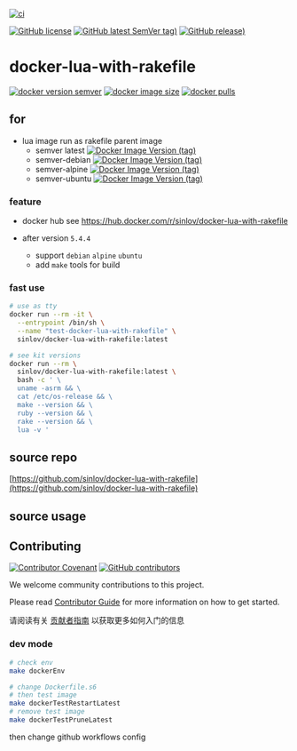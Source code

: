 
[![ci](https://github.com/sinlov/docker-lua-with-rakefile/actions/workflows/ci.yml/badge.svg)](https://github.com/sinlov/docker-lua-with-rakefile/actions/workflows/ci.yml)

[![GitHub license](https://img.shields.io/github/license/sinlov/docker-lua-with-rakefile)](https://github.com/sinlov/docker-lua-with-rakefile)
[![GitHub latest SemVer tag)](https://img.shields.io/github/v/tag/sinlov/docker-lua-with-rakefile)](https://github.com/sinlov/docker-lua-with-rakefile/tags)
[![GitHub release)](https://img.shields.io/github/v/release/sinlov/docker-lua-with-rakefile)](https://github.com/sinlov/docker-lua-with-rakefile/releases)

# docker-lua-with-rakefile

[![docker version semver](https://img.shields.io/docker/v/sinlov/docker-lua-with-rakefile?sort=semver)](https://hub.docker.com/r/sinlov/docker-lua-with-rakefile)
[![docker image size](https://img.shields.io/docker/image-size/sinlov/docker-lua-with-rakefile)](https://hub.docker.com/r/sinlov/docker-lua-with-rakefile)
[![docker pulls](https://img.shields.io/docker/pulls/sinlov/docker-lua-with-rakefile)](https://hub.docker.com/r/sinlov/docker-lua-with-rakefile/tags?page=1&ordering=last_updated)

## for

- lua image run as rakefile parent image
  - semver latest [![Docker Image Version (tag)](https://img.shields.io/docker/v/nickblah/lua/latest?style=social&label=nickblah%2Flua)](https://hub.docker.com/r/nickblah/lua/tags)
  - semver-debian [![Docker Image Version (tag)](https://img.shields.io/docker/v/nickblah/lua/debian?style=social&label=nickblah%2Flua)](https://hub.docker.com/r/nickblah/lua/tags?name=debian)
  - semver-alpine [![Docker Image Version (tag)](https://img.shields.io/docker/v/nickblah/lua/alpine?style=social&label=nickblah%2Flua)](https://hub.docker.com/r/nickblah/lua/tags?name=alpine)
  - semver-ubuntu [![Docker Image Version (tag)](https://img.shields.io/docker/v/nickblah/lua/ubuntu?style=social&label=nickblah%2Flua)](https://hub.docker.com/r/nickblah/lua/tags?name=ubuntu)

### feature

- docker hub see https://hub.docker.com/r/sinlov/docker-lua-with-rakefile

- after version `5.4.4`
  - support `debian` `alpine` `ubuntu`
  - add `make` tools for build

### fast use


```bash
# use as tty
docker run --rm -it \
  --entrypoint /bin/sh \
  --name "test-docker-lua-with-rakefile" \
  sinlov/docker-lua-with-rakefile:latest

# see kit versions
docker run --rm \
  sinlov/docker-lua-with-rakefile:latest \
  bash -c ' \
  uname -asrm && \
  cat /etc/os-release && \
  make --version && \
  ruby --version && \
  rake --version && \
  lua -v '
```

## source repo

[https://github.com/sinlov/docker-lua-with-rakefile](https://github.com/sinlov/docker-lua-with-rakefile)

## source usage

## Contributing

[![Contributor Covenant](https://img.shields.io/badge/contributor%20covenant-v1.4-ff69b4.svg)](.github/CONTRIBUTING_DOC/CODE_OF_CONDUCT.md)
[![GitHub contributors](https://img.shields.io/github/contributors/sinlov/docker-lua-with-rakefile)](https://github.com/sinlov/docker-lua-with-rakefile/graphs/contributors)

We welcome community contributions to this project.

Please read [Contributor Guide](.github/CONTRIBUTING_DOC/CONTRIBUTING.md) for more information on how to get started.

请阅读有关 [贡献者指南](.github/CONTRIBUTING_DOC/zh-CN/CONTRIBUTING.md) 以获取更多如何入门的信息

### dev mode

```bash
# check env
make dockerEnv

# change Dockerfile.s6
# then test image
make dockerTestRestartLatest
# remove test image
make dockerTestPruneLatest
```

then change github workflows config
